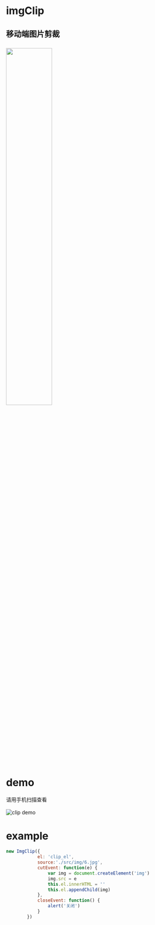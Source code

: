 # imgClip
移动端图片剪裁<br/><br/>
<img src="https://zhanghengyao.github.io/imgClip/src/img/demo.jpg" style="width:50%" />
----------
# demo
请用手机扫描查看<br/><br/>
![clip demo](https://zhanghengyao.github.io/imgClip/src/img/qrcode.png)

# example
``` javascript
new ImgClip({
			el: 'clip_el',
			source:'./src/img/6.jpg',
			cutEvent: function(e) {
				var img = document.createElement('img')
				img.src = e
				this.el.innerHTML = ''
				this.el.appendChild(img)
			},
			closeEvent: function() {
				alert('关闭')
			}
		})
```